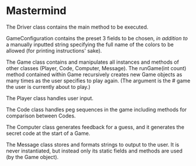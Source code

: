 # Mastermind

The Driver class contains the main method to be executed.

GameConfiguration contains the preset 3 fields to be chosen, *in addition to* a manually inputted string specifying the full name of the colors to be allowed (for printing instructions' sake).

The Game class contains and manipulates all instances and methods of other classes (Player, Code, Computer, Message).
The runGame(int count) method contained within Game recursively creates new Game objects as many times as the user specifies to play again.
(The argument is the # game the user is currently about to play.)

The Player class handles user input.

The Code class handles peg sequences in the game including methods for comparison between Codes.

The Computer class generates feedback for a guess, and it generates the secret code at the start of a Game.

The Message class stores and formats strings to output to the user. It is never instantiated, but instead only its static fields and methods are used (by the Game object).
